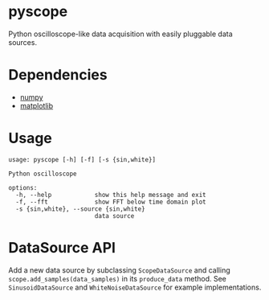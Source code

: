 # pyscope
Python oscilloscope-like data acquisition with easily pluggable data sources.

# Dependencies
* [numpy](https://numpy.org)
* [matplotlib](https://matplotlib.org)

# Usage
```
usage: pyscope [-h] [-f] [-s {sin,white}]

Python oscilloscope

options:
  -h, --help            show this help message and exit
  -f, --fft             show FFT below time domain plot
  -s {sin,white}, --source {sin,white}
                        data source
```

# DataSource API
Add a new data source by subclassing `ScopeDataSource` and calling `scope.add_samples(data_samples)`
in its `produce_data` method. See `SinusoidDataSource` and `WhiteNoiseDataSource` for example implementations.
